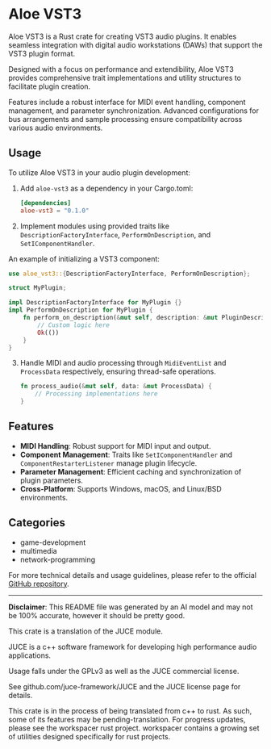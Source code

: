 # Aloe VST3

Aloe VST3 is a Rust crate for creating VST3 audio plugins. It enables seamless integration with digital audio workstations (DAWs) that support the VST3 plugin format.

Designed with a focus on performance and extendibility, Aloe VST3 provides comprehensive trait implementations and utility structures to facilitate plugin creation.

Features include a robust interface for MIDI event handling, component management, and parameter synchronization. Advanced configurations for bus arrangements and sample processing ensure compatibility across various audio environments.

## Usage
To utilize Aloe VST3 in your audio plugin development:

1. Add `aloe-vst3` as a dependency in your Cargo.toml:
   ```toml
   [dependencies]
   aloe-vst3 = "0.1.0"
   ```

2. Implement modules using provided traits like `DescriptionFactoryInterface`, `PerformOnDescription`, and `SetIComponentHandler`.

An example of initializing a VST3 component:

```rust
use aloe_vst3::{DescriptionFactoryInterface, PerformOnDescription};

struct MyPlugin;

impl DescriptionFactoryInterface for MyPlugin {}
impl PerformOnDescription for MyPlugin {
    fn perform_on_description(&mut self, description: &mut PluginDescription) -> Result<(), ()> {
        // Custom logic here
        Ok(())
    }
}
```

3. Handle MIDI and audio processing through `MidiEventList` and `ProcessData` respectively, ensuring thread-safe operations.

    ```rust
    fn process_audio(&mut self, data: &mut ProcessData) {
        // Processing implementations here
    }
    ```

## Features
- **MIDI Handling**: Robust support for MIDI input and output.
- **Component Management**: Traits like `SetIComponentHandler` and `ComponentRestarterListener` manage plugin lifecycle.
- **Parameter Management**: Efficient caching and synchronization of plugin parameters.
- **Cross-Platform**: Supports Windows, macOS, and Linux/BSD environments.

## Categories
- game-development
- multimedia
- network-programming

For more technical details and usage guidelines, please refer to the official [GitHub repository](https://github.com/klebs6/aloe-rs).

---

**Disclaimer**: This README file was generated by an AI model and may not be 100% accurate, however it should be pretty good.

This crate is a translation of the JUCE module.

JUCE is a c++ software framework for developing high performance audio applications.

Usage falls under the GPLv3 as well as the JUCE commercial license.

See github.com/juce-framework/JUCE and the JUCE license page for details.

This crate is in the process of being translated from c++ to rust. As such, some of its features may be pending-translation. For progress updates, please see the workspacer rust project. workspacer contains a growing set of utilities designed specifically for rust projects.
